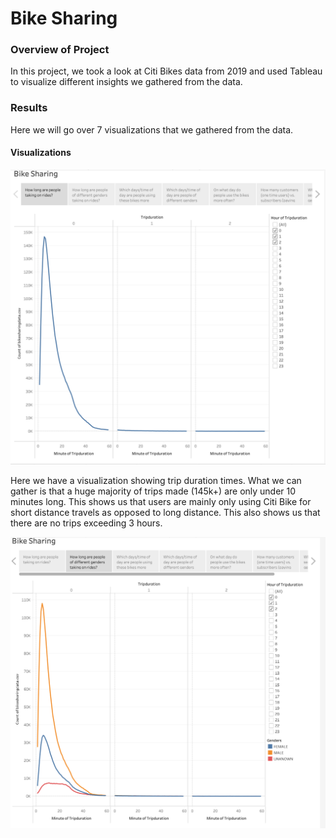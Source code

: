 # Bike Sharing

### Overview of Project

  In this project, we took a look at Citi Bikes data from 2019 and used Tableau to visualize different insights we gathered from the data.
  
### Results

  Here we will go over 7 visualizations that we gathered from the data.
  
#### Visualizations

![image](tripdur.png)

Here we have a visualization showing trip duration times. What we can gather is that a huge majority of trips made (145k+) are only under 10 minutes long. This shows us that users are mainly only using Citi Bike for short distance travels as opposed to long distance. This also shows us that there are no trips exceeding 3 hours.

![image](tripdurgender.png)
